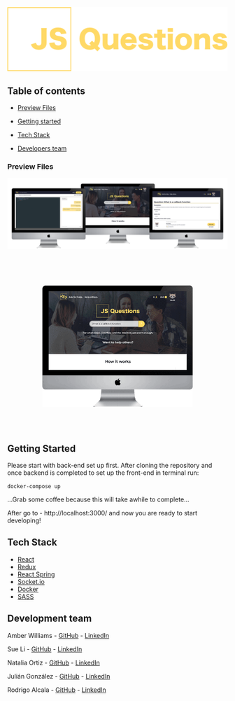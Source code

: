 <div align="center"><img src="./src/assets/hero-logo.png"/></div>



## Table of contents

- [Preview Files](#Preview-Files)

- [Getting started](#getting-started)

- [Tech Stack](#tech-stack)

- [Developers team](#developers-team)

  

### Preview Files

![JSQuestionsPreview](./src/assets/JSQuestionsPreview.png)



<div align="center" style="margin: 80px"><img src ="./src/assets/JSQuestionsPreview.gif" /></div>



## Getting Started

Please start with back-end set up first. After cloning the repository and once backend is completed to set up the front-end in terminal run:

```
docker-compose up
```


...Grab some coffee because this will take awhile to complete...

After go to - http://localhost:3000/ and now you are ready to start developing!



## Tech Stack

- [React](https://reactjs.org/)
- [Redux](https://redux.js.org/)
- [React Spring](https://www.react-spring.io/)
- [Socket\.io](https://socket.io/)
- [Docker](https://www.docker.com/)
- [SASS](https://sass-lang.com/)



## Development team

Amber Williams - [GitHub](https://github.com/Amber-Williams) - [LinkedIn](https://www.linkedin.com/in/amber-williams-dev/)

Sue Li - [GitHub](https://github.com/zsli16) - [LinkedIn](https://www.linkedin.com/in/sueli88/)

Natalia Ortiz - [GitHub](https://github.com/nataliaero) - [LinkedIn](https://www.linkedin.com/in/natalia-ortiz-gomez/)

Julián González - [GitHub](https://github.com/1971S) - [LinkedIn](https://www.linkedin.com/in/jgpicatoste/)

Rodrigo Alcala - [GitHub]( https://github.com/rodalcala) - [LinkedIn](https://www.linkedin.com/in/rodrigoalcala/)